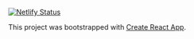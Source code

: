 [![Netlify Status](https://api.netlify.com/api/v1/badges/d9c4d943-c416-4254-90c4-af113140a64e/deploy-status)](https://app.netlify.com/sites/brainhi-marketplace-rauln/deploys)

This project was bootstrapped with [Create React App](https://github.com/facebook/create-react-app).
